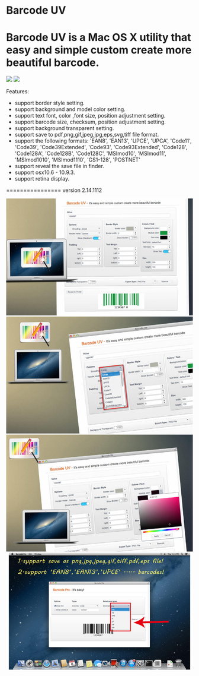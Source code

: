Barcode UV
================


Barcode UV is a Mac OS X utility that easy and simple custom create more beautiful barcode. 
=================================================================================


[![](http://res.cloudinary.com/dfzokzfi5/image/upload/c_scale,h_100/v1416983052/common/buy.png)](https://shopper.mycommerce.com/checkout/cart/add/55399-2)
[![](http://res.cloudinary.com/dfzokzfi5/image/upload/c_scale,h_96/v1416983052/common/cart.png)](https://shopper.mycommerce.com/checkout/cart/add/55399-2)




Features: 
- support border style setting.
- support background and model color setting.
- support text font, color ,font size, position adjustment setting.
- support barcode size, checksum, position adjustment setting.
- support background transparent setting.
- support save to pdf,png,gif,jpeg,jpg,eps,svg,tiff file format.
- support the following formats:
'EAN8', 
'EAN13', 
'UPCE', 
'UPCA', 
'Code11', 
'Code39', 
'Code39Extended', 
'Code93', 
'Code93Extended', 
'Code128', 
'Code128A', 
'Code128B', 
'Code128C', 
'MSImod10', 
'MSImod11', 
'MSImod1010', 
'MSImod1110', 
'GS1-128', 
'POSTNET'
- support reveal the save file in finder.
- support osx10.6 - 10.9.3.
- support retina display.

================
version 2.14.1112

![](https://github.com/Romanysoft/BarcodeUV/blob/master/images/1.jpeg)
![](https://github.com/Romanysoft/BarcodeUV/blob/master/images/2.jpeg)
![](https://github.com/Romanysoft/BarcodeUV/blob/master/images/3.jpeg)
![](https://github.com/Romanysoft/BarcodeUV/blob/master/images/4.jpeg)




